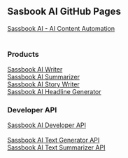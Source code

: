 ## Sasbook AI GitHub Pages

[Sassbook AI - AI Content Automation](https://sassbook.com "AI writing, AI Summarization, AI Story Generation, AI Title Generation")
<br><br>

### Products

[Sassbook AI Writer](https://sassbook.com/ai-writer "AI Writer: Faster and better AI text generation with this AI writing assistant")
<br>
[Sassbook AI Summarizer](https://sassbook.com/ai-summarizer "AI Summarizer: Human-like text summary generator to summarize your text content in seconds rather than hours ")
<br>
[Sassbook AI Story Writer](https://sassbook.com/ai-story-writer "AI Story Writer: Be a prolific story author with this automatic story generator. Write stories at will - any time, every time without being blocked for inspiration")
<br>
[Sassbook AI Headline Generator](https://sassbook.com/ai-headline-generator "AI Title Generator: Automatically generate impactful titles, headlines, taglines, or heading from your text content. Ensure your content receives the attention it deserves with catchy headlines.")

### Developer API

[Sassbook AI Developer API](https://sassbook.com/developer-api "AI Text Generator API and AI Summarizer API for modern text content automation")
<br><br>
[Sassbook AI Text Generator API](https://sassbook.com/ai-text-generator-api "AI Text Generator API to power you text content generation workflows")
<br>
[Sassbook AI Text Summarizer API](https://sassbook.com/ai-text-summarizer-api "AI Text Summarizer API to power you text content curation workflows")
<br>
